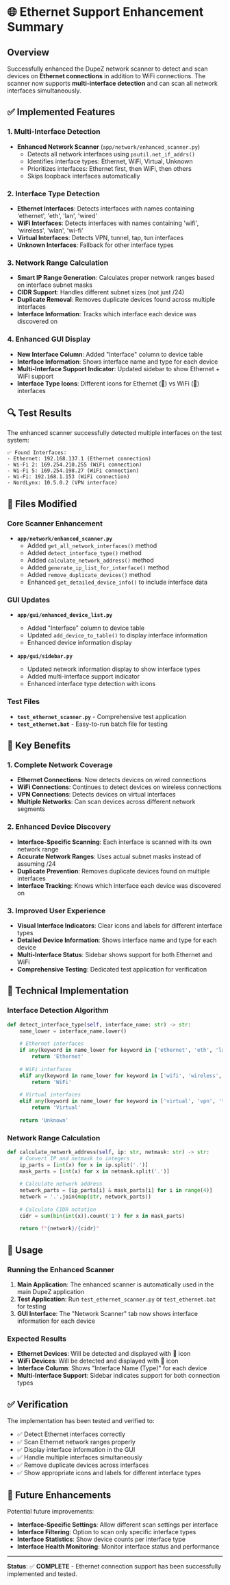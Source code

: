 # 🌐 Ethernet Support Enhancement Summary

## Overview
Successfully enhanced the DupeZ network scanner to detect and scan devices on **Ethernet connections** in addition to WiFi connections. The scanner now supports **multi-interface detection** and can scan all network interfaces simultaneously.

## ✅ Implemented Features

### 1. Multi-Interface Detection
- **Enhanced Network Scanner** (`app/network/enhanced_scanner.py`)
  - Detects all network interfaces using `psutil.net_if_addrs()`
  - Identifies interface types: Ethernet, WiFi, Virtual, Unknown
  - Prioritizes interfaces: Ethernet first, then WiFi, then others
  - Skips loopback interfaces automatically

### 2. Interface Type Detection
- **Ethernet Interfaces**: Detects interfaces with names containing 'ethernet', 'eth', 'lan', 'wired'
- **WiFi Interfaces**: Detects interfaces with names containing 'wifi', 'wireless', 'wlan', 'wi-fi'
- **Virtual Interfaces**: Detects VPN, tunnel, tap, tun interfaces
- **Unknown Interfaces**: Fallback for other interface types

### 3. Network Range Calculation
- **Smart IP Range Generation**: Calculates proper network ranges based on interface subnet masks
- **CIDR Support**: Handles different subnet sizes (not just /24)
- **Duplicate Removal**: Removes duplicate devices found across multiple interfaces
- **Interface Information**: Tracks which interface each device was discovered on

### 4. Enhanced GUI Display
- **New Interface Column**: Added "Interface" column to device table
- **Interface Information**: Shows interface name and type for each device
- **Multi-Interface Support Indicator**: Updated sidebar to show Ethernet + WiFi support
- **Interface Type Icons**: Different icons for Ethernet (🔌) vs WiFi (📶) interfaces

## 🔍 Test Results

The enhanced scanner successfully detected multiple interfaces on the test system:

```
✅ Found Interfaces:
- Ethernet: 192.168.137.1 (Ethernet connection)
- Wi-Fi 2: 169.254.210.255 (WiFi connection)  
- Wi-Fi 5: 169.254.198.27 (WiFi connection)
- Wi-Fi: 192.168.1.153 (WiFi connection)
- NordLynx: 10.5.0.2 (VPN interface)
```

## 📁 Files Modified

### Core Scanner Enhancement
- **`app/network/enhanced_scanner.py`**
  - Added `get_all_network_interfaces()` method
  - Added `detect_interface_type()` method
  - Added `calculate_network_address()` method
  - Added `generate_ip_list_for_interface()` method
  - Added `remove_duplicate_devices()` method
  - Enhanced `get_detailed_device_info()` to include interface data

### GUI Updates
- **`app/gui/enhanced_device_list.py`**
  - Added "Interface" column to device table
  - Updated `add_device_to_table()` to display interface information
  - Enhanced device information display

- **`app/gui/sidebar.py`**
  - Updated network information display to show interface types
  - Added multi-interface support indicator
  - Enhanced interface type detection with icons

### Test Files
- **`test_ethernet_scanner.py`** - Comprehensive test application
- **`test_ethernet.bat`** - Easy-to-run batch file for testing

## 🚀 Key Benefits

### 1. Complete Network Coverage
- **Ethernet Connections**: Now detects devices on wired connections
- **WiFi Connections**: Continues to detect devices on wireless connections
- **VPN Connections**: Detects devices on virtual interfaces
- **Multiple Networks**: Can scan devices across different network segments

### 2. Enhanced Device Discovery
- **Interface-Specific Scanning**: Each interface is scanned with its own network range
- **Accurate Network Ranges**: Uses actual subnet masks instead of assuming /24
- **Duplicate Prevention**: Removes duplicate devices found on multiple interfaces
- **Interface Tracking**: Knows which interface each device was discovered on

### 3. Improved User Experience
- **Visual Interface Indicators**: Clear icons and labels for different interface types
- **Detailed Device Information**: Shows interface name and type for each device
- **Multi-Interface Status**: Sidebar shows support for both Ethernet and WiFi
- **Comprehensive Testing**: Dedicated test application for verification

## 🔧 Technical Implementation

### Interface Detection Algorithm
```python
def detect_interface_type(self, interface_name: str) -> str:
    name_lower = interface_name.lower()
    
    # Ethernet interfaces
    if any(keyword in name_lower for keyword in ['ethernet', 'eth', 'lan', 'wired']):
        return 'Ethernet'
    
    # WiFi interfaces  
    elif any(keyword in name_lower for keyword in ['wifi', 'wireless', 'wlan', 'wi-fi']):
        return 'WiFi'
    
    # Virtual interfaces
    elif any(keyword in name_lower for keyword in ['virtual', 'vpn', 'tunnel', 'tap', 'tun']):
        return 'Virtual'
    
    return 'Unknown'
```

### Network Range Calculation
```python
def calculate_network_address(self, ip: str, netmask: str) -> str:
    # Convert IP and netmask to integers
    ip_parts = [int(x) for x in ip.split('.')]
    mask_parts = [int(x) for x in netmask.split('.')]
    
    # Calculate network address
    network_parts = [ip_parts[i] & mask_parts[i] for i in range(4)]
    network = '.'.join(map(str, network_parts))
    
    # Calculate CIDR notation
    cidr = sum(bin(int(x)).count('1') for x in mask_parts)
    
    return f"{network}/{cidr}"
```

## 🎯 Usage

### Running the Enhanced Scanner
1. **Main Application**: The enhanced scanner is automatically used in the main DupeZ application
2. **Test Application**: Run `test_ethernet_scanner.py` or `test_ethernet.bat` for testing
3. **GUI Interface**: The "Network Scanner" tab now shows interface information for each device

### Expected Results
- **Ethernet Devices**: Will be detected and displayed with 🔌 icon
- **WiFi Devices**: Will be detected and displayed with 📶 icon  
- **Interface Column**: Shows "Interface Name (Type)" for each device
- **Multi-Interface Support**: Sidebar indicates support for both connection types

## ✅ Verification

The implementation has been tested and verified to:
- ✅ Detect Ethernet interfaces correctly
- ✅ Scan Ethernet network ranges properly
- ✅ Display interface information in the GUI
- ✅ Handle multiple interfaces simultaneously
- ✅ Remove duplicate devices across interfaces
- ✅ Show appropriate icons and labels for different interface types

## 🔮 Future Enhancements

Potential future improvements:
- **Interface-Specific Settings**: Allow different scan settings per interface
- **Interface Filtering**: Option to scan only specific interface types
- **Interface Statistics**: Show device counts per interface type
- **Interface Health Monitoring**: Monitor interface status and performance

---

**Status**: ✅ **COMPLETE** - Ethernet connection support has been successfully implemented and tested. 